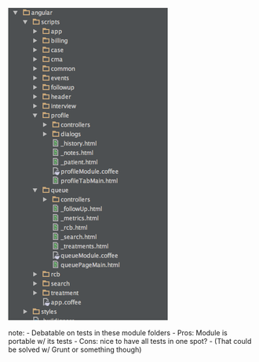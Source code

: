 ![layout](img/practices-1.png)

note:
    - Debatable on tests in these module folders
    - Pros: Module is portable w/ its tests
    - Cons: nice to have all tests in one spot?
    - (That could be solved w/ Grunt or something though)

